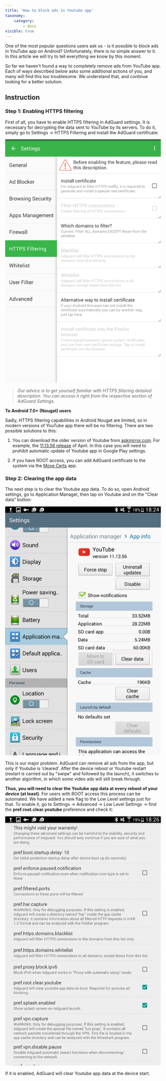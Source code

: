 ```yaml
---
title: 'How to block ads in Youtube app'
taxonomy:
    category:
        - docs
visible: true
---
```


One of the most popular questions users ask us - is it possible to block ads in YouTube app on Android? Unfortunately, there is no simple answer to it. In this article we will try to tell everything we know by this moment.

So far we haven't found a way to completely remove ads from YouTube app. Each of ways described below asks some additional actions of you, and many will find this too troublesome. We understand that, and continue looking for a better solution.

## Instruction
### Step 1: Enabling HTTPS filtering

First of all, you have to enable HTTPS filtering in AdGuard settings. It is necessary for decrypting the data sent to YouTube by its servers. To do it, simply go to Settings -> HTTPS Filtering and install the AdGuard certificate:


![](httpsfiltering_en.png?cropResize=400,600)

>_Our advice is to get yourself familiar with HTTPS filtering detailed description. You can access it right from the respective section of AdGuard Settings._

**To Android 7.0+ (Nougat) users**

Sadly, HTTPS filtering capabilities in Android Nougat are limited, so in modern versions of YouTube app there will be no filtering. There are two possible solutions to this:

1. You can download the older version of Youtube from [apkmirror.com](http://www.apkmirror.com/apk/google-inc/youtube/). For example, the [11.13.56 release](http://www.apkmirror.com/apk/google-inc/youtube/youtube-11-13-56-release/) of April. In this case you will need to prohibit automatic update of Youtube app in Google Play settings.

2. If you have ROOT access, you can add AdGuard certificate to the system via the [Move Certs](https://f-droid.org/repository/browse/?fdfilter=move%20certs&fdid=com.nutomic.zertman) app.

### Step 2: Clearing the app data

The next step is to clear the Youtube app data. To do so, open Android settings, go to Application Manager, then tap on Youtube and on the "Clear data” button:

![](app_manager_EN.png?cropResize=400,600)

This is our major problem. AdGuard can remove all ads from the app, but only if Youtube is ‘cleared’. After the device reboot or Youtube restart (restart is carried out by "swipe" and followed by the launch), it switches to another algorithm, in which some video ads will still break through.

**Thus, you will need to clear the Youtube app data at every reboot of your device (at least)**. For users with ROOT access this process can be automated. We have added a new flag to the Low Level settings just for that. To enable it, go to Settings -> Advanced -> Low Level Settings -> find the **pref.root.clear.youtube** preference and check it:

![](youtube_preference_en.png?cropResize=400,600)

If it is enabled, AdGuard will clear Youtube app data at the device start.
